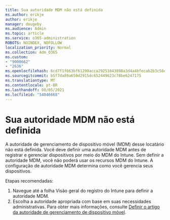 ```yaml
---
title: Sua autoridade MDM não está definida
ms.author: erikje
author: erikje
manager: dougeby
ms.audience: Admin
ms.topic: article
ms.service: o365-administration
ROBOTS: NOINDEX, NOFOLLOW
localization_priority: Normal
ms.collection: Adm_O365
ms.custom:
- "9000662"
- "2636"
ms.openlocfilehash: 6cd7f1f663bf61290acca29251043898a3d4a4bfecab2b3c56eeb3207e8ccf9d
ms.sourcegitcommit: b5f7da89a650d2915dc652449623c78be6247175
ms.translationtype: MT
ms.contentlocale: pt-BR
ms.lasthandoff: 08/05/2021
ms.locfileid: "54046668"
---
```

# <a name="your-mdm-authority-is-not-set"></a>Sua autoridade MDM não está definida

A autoridade de gerenciamento de dispositivo móvel (MDM) desse locatário não está definida. Você deve definir uma autoridade MDM antes de registrar e gerenciar dispositivos por meio do MDM do Intune. Sem definir a autoridade MDM, você não poderá usar os recursos MDM do Intune. A configuração de autoridade MDM determina como você gerencia seus dispositivos.

Etapas recomendadas:
1. Navegue até a folha Visão geral do registro do Intune para definir a autoridade MDM.
2. Escolha a autoridade apropriada com base em suas necessidades administrativas. Para obter mais informações, consulte [Definir o artigo da autoridade de gerenciamento de dispositivo móvel](https://docs.microsoft.com/intune/mdm-authority-set).